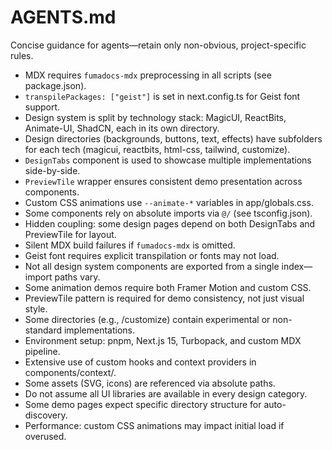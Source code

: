 # AGENTS.md

Concise guidance for agents—retain only non-obvious, project-specific rules.

- MDX requires `fumadocs-mdx` preprocessing in all scripts (see package.json).
- `transpilePackages: ["geist"]` is set in next.config.ts for Geist font support.
- Design system is split by technology stack: MagicUI, ReactBits, Animate-UI, ShadCN, each in its own directory.
- Design directories (backgrounds, buttons, text, effects) have subfolders for each tech (magicui, reactbits, html-css, tailwind, customize).
- `DesignTabs` component is used to showcase multiple implementations side-by-side.
- `PreviewTile` wrapper ensures consistent demo presentation across components.
- Custom CSS animations use `--animate-*` variables in app/globals.css.
- Some components rely on absolute imports via `@/` (see tsconfig.json).
- Hidden coupling: some design pages depend on both DesignTabs and PreviewTile for layout.
- Silent MDX build failures if `fumadocs-mdx` is omitted.
- Geist font requires explicit transpilation or fonts may not load.
- Not all design system components are exported from a single index—import paths vary.
- Some animation demos require both Framer Motion and custom CSS.
- PreviewTile pattern is required for demo consistency, not just visual style.
- Some directories (e.g., /customize) contain experimental or non-standard implementations.
- Environment setup: pnpm, Next.js 15, Turbopack, and custom MDX pipeline.
- Extensive use of custom hooks and context providers in components/context/.
- Some assets (SVG, icons) are referenced via absolute paths.
- Do not assume all UI libraries are available in every design category.
- Some demo pages expect specific directory structure for auto-discovery.
- Performance: custom CSS animations may impact initial load if overused.
